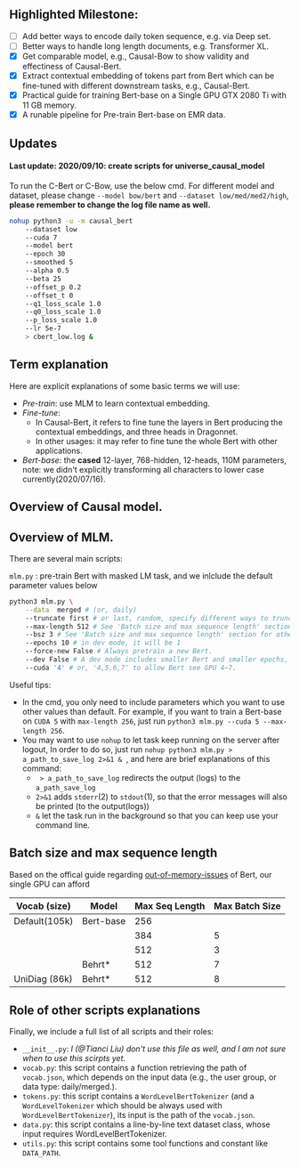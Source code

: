## Highlighted Milestone:

- [ ] Add better ways to encode daily token sequence, e.g. via Deep set.
- [ ] Better ways to handle long length documents, e.g. Transformer XL.
- [x] Get comparable model, e.g., Causal-Bow to show validity and effectiness of Causal-Bert.
- [x] Extract contextual embedding of tokens part from Bert which can be fine-tuned with different downstream tasks, e.g., Causal-Bert.
- [x] Practical guide for training Bert-base on a Single GPU GTX 2080 Ti with 11 GB memory.
- [x] A runable pipeline for Pre-train Bert-base on EMR data.

## Updates

#### Last update: 2020/09/10: create scripts for universe_causal_model

To run the C-Bert or C-Bow, use the below cmd. For different model and dataset, please change `--model bow/bert` and `--dataset low/med/med2/high`, **please remember to change the log file name as well.**
```bash
nohup python3 -u -m causal_bert 
	--dataset low 
	--cuda 7 
	--model bert 
	--epoch 30 
	--smoothed 5 
	--alpha 0.5
	--beta 25
	--offset_p 0.2
	--offset_t 0
	--q1_loss_scale 1.0
	--q0_loss_scale 1.0
	--p_loss_scale 1.0
	--lr 5e-7
	> cbert_low.log &
```

## Term explanation

Here are explicit explanations of some basic terms we will use:

- *Pre-train*: use MLM to learn contextual embedding.
- *Fine-tune*: 
  - In Causal-Bert, it refers to fine tune the layers in Bert producing the contextual embeddings, and three heads in Dragonnet.
  - In other usages: it may refer to fine tune the whole Bert with other applications. 
- *Bert-base*: the **cased** 12-layer, 768-hidden, 12-heads, 110M parameters, note: we didn't explicitly transforming all characters to lower case currently(2020/07/16). 

## Overview of Causal model.

## Overview of MLM.

There are several main scripts:

`mlm.py` : pre-train Bert with masked LM task, and we inlclude the default parameter values below

```bash
python3 mlm.py \
	--data  merged # (or, daily)
	--truncate first # or last, random, specify different ways to truncate a sequence longer than max-length.
	--max-length 512 # See 'Batch size and max sequence length' section for other choices.
	--bsz 3 # See 'Batch size and max sequence length' section for other choices.
	--epochs 10 # in dev mode, it will be 1
	--force-new False # Always pretrain a new Bert.
	--dev False # A dev mode includes smaller Bert and smaller epochs, check if the codes can run.
	--cuda '4' # or, '4,5,6,7' to allow Bert see GPU 4~7.
```

Useful tips: 

- In the cmd, you only need to include parameters which you want to use other values than default. For example, if you want to train a Bert-base on `CUDA 5` with `max-length 256`, just run `python3 mlm.py --cuda 5 --max-length 256`. 
- You may want to use `nohup` to let task keep running on the server after logout, In order to do so, just run `nohup python3 mlm.py > a_path_to_save_log 2>&1 & `, and here are brief explanations of this command:
  - ` > a_path_to_save_log` redirects the output (logs) to the `a_path_save_log`
  - `2>&1` adds `stderr`(2) to `stdout`(1), so that the error messages will also be printed (to the output(logs))
  - `&` let the task run in the background so that you can keep use your command line.

## Batch size and max sequence length

Based on the offical guide regarding [out-of-memory-issues](https://github.com/google-research/bert#out-of-memory-issues) of Bert, our single GPU can afford 

| Vocab (size)    | Model     | Max Seq Length | Max Batch Size |
| -------- | --------- | -------------- | -------------- |
| Default(105k)  | Bert-base | 256            |                |
|   |	       | 384	        | 5              |
|   |           | 512            | 3              |
|   | Behrt*    | 512 	        | 7              | 
| UniDiag (86k) | Behrt*    | 512 	        | 8              | 



## Role of other scripts explanations

Finally, we include a full list of all scripts and their roles:

- `__init__.py`: *I (@Tianci Liu) don't use this file as well, and I am not sure when to use this scirpts yet.*
- `vocab.py`: this script contains a function retrieving the path of `vocab.json`, which depends on the input data (e.g., the user group, or data type: daily/merged.).
- `tokens.py`: this script contains a `WordLevelBertTokenizer` (and a `WordLevelTokenizer` which should be always used with `WordLevelBertTokenizer`), its input is the path of the `vocab.json`. 
- `data.py`: this script contains a line-by-line text dataset class, whose input requires WordLevelBertTokenizer.
- `utils.py`: this script contains some tool functions and constant like `DATA_PATH`. 
